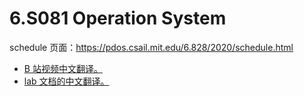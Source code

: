 # 6.S081 Operation System

schedule 页面：https://pdos.csail.mit.edu/6.828/2020/schedule.html

* [B 站视频中文翻译。](https://www.bilibili.com/video/BV19k4y1C7kA?from=search&seid=9725436882387679017&spm_id_from=333.337.0.0)
* [lab 文档的中文翻译。](https://github.com/duguosheng/6.S081-All-in-one)
